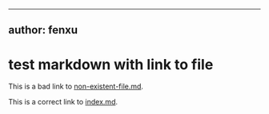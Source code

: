 
---
author: fenxu
---

# test markdown with link to file

This is a bad link to [non-existent-file.md](non-existent-file.md).

This is a correct link to [index.md](index.md).
